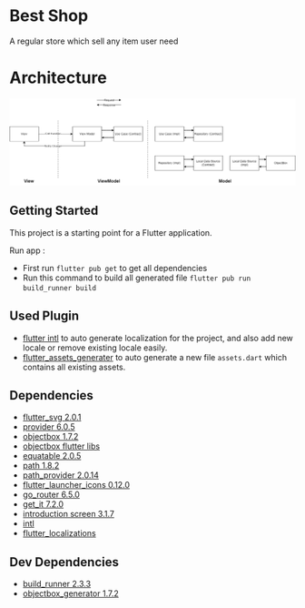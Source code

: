 # Best Shop

A regular store which sell any item user need

# Architecture

![Architecture](architecture.png)

## Getting Started

This project is a starting point for a Flutter application.

Run app :

- First run `flutter pub get` to get all dependencies
- Run this command to build all generated file `flutter pub run build_runner build`

## Used Plugin

- [flutter intl](https://plugins.jetbrains.com/plugin/13666-flutter-intl) to auto generate
  localization for the project, and also add new locale or remove existing locale easily.
- [flutter_assets_generater](https://plugins.jetbrains.com/plugin/15427-flutterassetsgenerator) to
  auto generate a new file `assets.dart` which contains all existing assets.

## Dependencies

- [flutter_svg 2.0.1](https://pub.dev/packages/flutter_svg)
- [provider 6.0.5](https://pub.dev/packages/provider)
- [objectbox 1.7.2](https://pub.dev/packages/objectbox)
- [objectbox flutter libs](https://pub.dev/packages/objectbox_flutter_libs)
- [equatable 2.0.5](https://pub.dev/packages/equatable)
- [path 1.8.2](https://pub.dev/packages/path)
- [path_provider 2.0.14](https://pub.dev/packages/path_provider)
- [flutter_launcher_icons 0.12.0](https://pub.dev/packages/flutter_launcher_icons)
- [go_router 6.5.0](https://pub.dev/packages/go_router)
- [get_it 7.2.0](https://pub.dev/packages/get_it)
- [introduction screen 3.1.7](https://pub.dev/packages/introduction_screen)
- [intl](https://pub.dev/packages/intl)
- [flutter_localizations](https://pub.dev/packages/flutter_localization)

## Dev Dependencies

- [build_runner 2.3.3](https://pub.dev/packages/build_runner)
- [objectbox_generator 1.7.2](https://pub.dev/packages/objectbox_generator)
